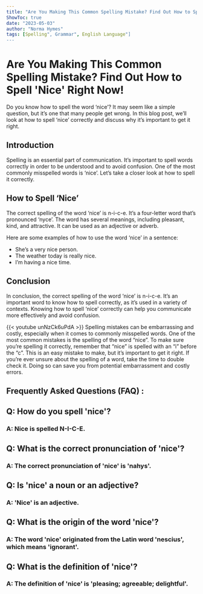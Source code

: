 ```yaml
---
title: "Are You Making This Common Spelling Mistake? Find Out How to Spell 'Nice' Right Now!"
ShowToc: true 
date: "2023-05-03"
author: "Norma Hymes" 
tags: [Spelling", Grammar", English Language"]
---
```

# Are You Making This Common Spelling Mistake? Find Out How to Spell 'Nice' Right Now!

Do you know how to spell the word ‘nice’? It may seem like a simple question, but it’s one that many people get wrong. In this blog post, we’ll look at how to spell ‘nice’ correctly and discuss why it’s important to get it right.

## Introduction

Spelling is an essential part of communication. It’s important to spell words correctly in order to be understood and to avoid confusion. One of the most commonly misspelled words is ‘nice’. Let’s take a closer look at how to spell it correctly.

## How to Spell ‘Nice’

The correct spelling of the word ‘nice’ is n-i-c-e. It’s a four-letter word that’s pronounced ‘nyce’. The word has several meanings, including pleasant, kind, and attractive. It can be used as an adjective or adverb.

Here are some examples of how to use the word ‘nice’ in a sentence:

- She’s a very nice person.
- The weather today is really nice.
- I’m having a nice time.

## Conclusion

In conclusion, the correct spelling of the word ‘nice’ is n-i-c-e. It’s an important word to know how to spell correctly, as it’s used in a variety of contexts. Knowing how to spell ‘nice’ correctly can help you communicate more effectively and avoid confusion.

{{< youtube unNzCk6uPdA >}} 
Spelling mistakes can be embarrassing and costly, especially when it comes to commonly misspelled words. One of the most common mistakes is the spelling of the word “nice”. To make sure you’re spelling it correctly, remember that “nice” is spelled with an “i” before the “c”. This is an easy mistake to make, but it’s important to get it right. If you’re ever unsure about the spelling of a word, take the time to double check it. Doing so can save you from potential embarrassment and costly errors.

## Frequently Asked Questions (FAQ) :
<h2>Q: How do you spell 'nice'?</h2>

<h3>A: Nice is spelled N-I-C-E.</h3>

<h2>Q: What is the correct pronunciation of 'nice'?</h2>

<h3>A: The correct pronunciation of 'nice' is 'nahys'.</h3>

<h2>Q: Is 'nice' a noun or an adjective?</h2>

<h3>A: 'Nice' is an adjective.</h3>

<h2>Q: What is the origin of the word 'nice'?</h2>

<h3>A: The word 'nice' originated from the Latin word 'nescius', which means 'ignorant'.</h3>

<h2>Q: What is the definition of 'nice'?</h2>

<h3>A: The definition of 'nice' is 'pleasing; agreeable; delightful'.</h3>






